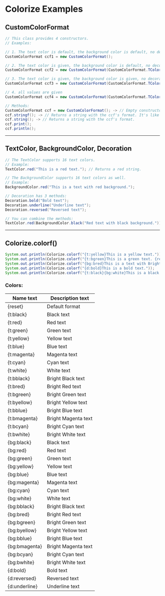 # Colorize Examples

## CustomColorFormat
```java
// This class provides 4 constructors.
// Examples:

// 1. The text color is default, the background color is default, no decoration
CustomColorFormat ccf1 = new CustomColorFormat();

// 2. The text color is given, the background color is default, no decoration
CustomColorFormat ccf2 = new CustomColorFormat(CustomColorFormat.TColor.BLACK);

// 3. The text color is given, the background color is given, no decoration
CustomColorFormat ccf3 = new CustomColorFormat(CustomColorFormat.TColor.BLACK, CustomColorFormat.BgColor.BRIGHT_RED);

// 4. all values are given
CustomColorFormat ccf4 = new CustomColorFormat(CustomColorFormat.TColor.BLACK, CustomColorFormat.BgColor.BRIGHT_RED, CustomColorFormat.TDecoration.UNDERLINE);

// Methods:
CustomColorFormat ccf = new CustomColorFormat(); -> // Empty constructor
ccf.stringf(); -> // Returns a string with the ccf's format. It's like Formatter.stringf() function, you can use it like that.
ccf.string(); -> // Returns a string with the ccf's format.
ccf.print();
ccf.println();
```

<hr>

## TextColor, BackgroundColor, Decoration
```java
// The TextColor supports 16 text colors.
// Example: 
TextColor.red("This is a red text."); // Returns a red string.

// The BackgroundColor supports 16 text colors as well.
// Example:
BackgroundColor.red("This is a text with red background.");

// Decoration has 3 methods:
Decoration.bold("Bold text");
Decoration.underline("Underline text");
Decoration.reversed("Reversed text");

// You can combine the methods:
TextColor.red(BackgroundColor.black("Red text with black background."));
```

<hr>

## Colorize.colorf()
```java
System.out.println(Colorize.colorf("{t:yellow}This is a yellow text."));
System.out.println(Colorize.colorf("{t:bgreen}This is a green text. {reset}This is a text in default format."));
System.out.println(Colorize.colorf("{bg:bred}This is a text with Bright Red background."));
System.out.println(Colorize.colorf("{d:bold}This is a bold text."));
System.out.println(Colorize.colorf("{t:black}{bg:white}This is a black text with white background."));
```
### Colors:
| Name text | Description text |
| ------------- | -------------- |
| {reset}       | Default  format |
| {t:black}     | Black  text |
| {t:red}       | Red  text |
| {t:green}     | Green  text |
| {t:yellow}    | Yellow  text |
| {t:blue}      | Blue  text |
| {t:magenta}   | Magenta  text |
| {t:cyan}      | Cyan  text |
| {t:white}     | White  text |
| {t:bblack}    | Bright Black text |
| {t:bred}      | Bright Red text |
| {t:bgreen}    | Bright Green text |
| {t:byellow}   | Bright Yellow text |
| {t:bblue}     | Bright Blue text |
| {t:bmagenta}  | Bright Magenta text |
| {t:bcyan}     | Bright Cyan text |
| {t:bwhite}    | Bright White text |
| {bg:black}    | Black text |
| {bg:red}      | Red text |
| {bg:green}    | Green text |
| {bg:yellow}   | Yellow text |
| {bg:blue}     | Blue text |
| {bg:magenta}  | Magenta text |
| {bg:cyan}     | Cyan text |
| {bg:white}    | White text |
| {bg:bblack}   | Bright Black text |
| {bg:bred}     | Bright Red text |
| {bg:bgreen}   | Bright Green text |
| {bg:byellow}  | Bright Yellow text |
| {bg:bblue}    | Bright Blue text |
| {bg:bmagenta} | Bright Magenta text |
| {bg:bcyan}    | Bright Cyan text |
| {bg:bwhite}   | Bright White text |
| {d:bold}      | Bold text |
| {d:reversed}  | Reversed text |
| {d:underline} | Underline text |